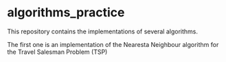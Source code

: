 # algorithms_practice

This repository contains the implementations of several algorithms. 

The first one is an implementation of the Nearesta Neighbour algorithm for the Travel Salesman Problem (TSP)
